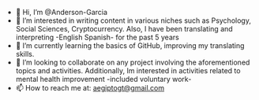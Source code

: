 - 👋 Hi, I’m @Anderson-Garcia
- 👀 I’m interested in writing content in various niches such as Psychology, Social Sciences, Cryptocurrency. Also, I have been translating and interpreting -English Spanish- for the past 5 years
- 🌱 I’m currently learning the basics of GitHub, improving my translating skills.
- 💞️ I’m looking to collaborate on any project involving the aforementioned topics and activities. Additionally, Im interested in activities related to mental health improvement -included voluntary work-
- 📫 How to reach me at: aegiptogt@gmail.com

<!---
Anderson-Garcia/Anderson-Garcia is a ✨ special ✨ repository because its `README.md` (this file) appears on your GitHub profile.
You can click the Preview link to take a look at your changes.
--->
